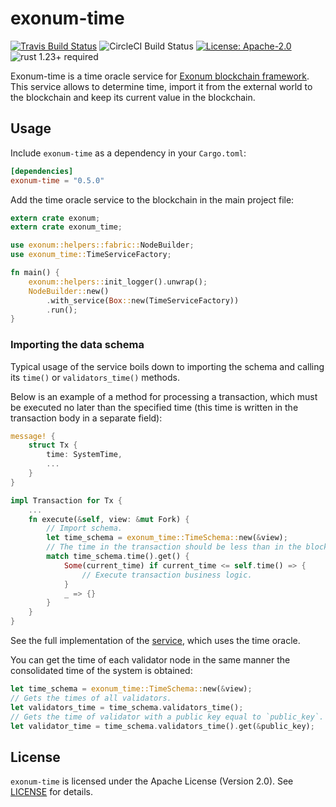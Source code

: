 # exonum-time

[![Travis Build Status](https://img.shields.io/travis/exonum/exonum/master.svg?label=Linux%20Build)](https://travis-ci.org/exonum/exonum)
![CircleCI Build Status](https://img.shields.io/circleci/project/github/exonum/exonum.svg?label=MacOS%20Build)
[![License: Apache-2.0](https://img.shields.io/github/license/exonum/exonum.svg)](https://github.com/exonum/exonum/blob/master/LICENSE)
![rust 1.23+ required](https://img.shields.io/badge/rust-1.23+-blue.svg?label=Required%20Rust)

Exonum-time is a time oracle service for [Exonum blockchain framework](https://exonum.com/).
This service allows to determine time,
import it from the external world to the blockchain
and keep its current value in the blockchain.

## Usage

Include `exonum-time` as a dependency in your `Cargo.toml`:

```toml
[dependencies]
exonum-time = "0.5.0"
```

Add the time oracle service to the blockchain in the main project file:

```rust
extern crate exonum;
extern crate exonum_time;

use exonum::helpers::fabric::NodeBuilder;
use exonum_time::TimeServiceFactory;

fn main() {
    exonum::helpers::init_logger().unwrap();
    NodeBuilder::new()
        .with_service(Box::new(TimeServiceFactory))
        .run();
}
```

### Importing the data schema

Typical usage of the service boils down to importing the schema and calling its
`time()` or `validators_time()` methods.

Below is an example of a method for processing a transaction,
which must be executed no later than the specified time
(this time is written in the transaction body in a separate field):

```rust
message! {
    struct Tx {
        time: SystemTime,
        ...
    }
}

impl Transaction for Tx {
    ...
    fn execute(&self, view: &mut Fork) {
        // Import schema.
        let time_schema = exonum_time::TimeSchema::new(&view);
        // The time in the transaction should be less than in the blockchain.
        match time_schema.time().get() {
            Some(current_time) if current_time <= self.time() => {
                // Execute transaction business logic.
            }
            _ => {}
        }
    }
}
```

See the full implementation of the [service][service], which uses the time oracle.

You can get the time of each validator node in the same manner
the consolidated time of the system is obtained:

```rust
let time_schema = exonum_time::TimeSchema::new(&view);
// Gets the times of all validators.
let validators_time = time_schema.validators_time();
// Gets the time of validator with a public key equal to `public_key`.
let validator_time = time_schema.validators_time().get(&public_key);
```

## License

`exonum-time` is licensed under the Apache License (Version 2.0).
See [LICENSE](LICENSE) for details.

[service]: examples/simple_service.rs
